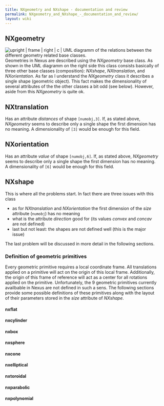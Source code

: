 ```yaml
---
title: NXgeometry and NXshape - documentation and review
permalink: NXgeometry_and_NXshape_-_documentation_and_review/
layout: wiki
---
```


NXgeometry
----------

![ upright | frame | right | c | UML diagramm of the relations between
the different geometry related base classes.
](Nxgeometry_uml.png "fig: upright | frame | right | c | UML diagramm of the relations between the different geometry related base classes. ")
Geometries in Nexus are described using the *NXgeometry* base class. As
shown in the UML diagramm on the right side this class consists
basically of three other base classes (composition): *NXshape*,
*NXtranslation*, and *NXorientation*. As far as I understand the
*NXgeometry* class it describes a single shape (geometric object). This
fact makes the dimensionality of several attributes of the the other
classes a bit odd (see below). However, aside from this *NXgeometry* is
quite ok.

NXtranslation
-------------

Has an attribute *distances* of shape `[numobj,3]`. If, as stated above,
*NXgeometry* seems to describe only a single shape the first dimension
has no meaning. A dimensionality of `[3]` would be enough for this
field.

NXorientation
-------------

Has an attribute *value* of shape `[numobj,6]`. If, as stated above,
*NXgeometry* seems to describe only a single shape the first dimension
has no meaning. A dimensionality of `[6]` would be enough for this
field.

NXshape
-------

This is where all the problems start. In fact there are three issues
with this class

-   as for *NXtranslation* and *NXorientation* the first dimension of
    the *size* attribute (`numobj`) has no meaning
-   what is the attribute *direction* good for (its values *convex* and
    *concav* are not defined)
-   last but not least: the shapes are not defined well (this is the
    major issue)

The last problem will be discussed in more detail in the following
sections.

### Definition of geometric primitives

Every geometric primitive requires a local coordinate frame. All
translations applied on a primitive will act on the origin of this local
frame. Additionally, the origin of this frame of reference will act as a
center for all rotations applied on the primitive. Unfortunately, the 9
geometric primitives currently availbable in Nexus are not defined in
such a sens. The following sections provide some possible definitions of
these primitives along with the layout of their parameters stored in the
*size* attribute of *NXshape*.

#### nxflat

#### nxcylinder

#### nxbox

#### nxsphere

#### nxcone

#### nxelliptical

#### nxtoroidal

#### nxparabolic

#### nxpolynomial
